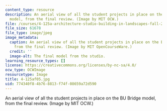 ```yaml
---
content_type: resource
description: An aerial view of all the student projects in place on the BU Bridge
  model, from the final review. (Image by MIT OCW.)
file: /courses/4-125a-architecture-studio-building-in-landscapes-fall-2005/774340f84b768813f74f08659a72d590_4-125af05.jpg
file_size: 61678
file_type: image/jpeg
image_metadata:
  caption: An aerial view of all the student projects in place on the BU Bridge model,
    from the final review. (Image by MIT OpenCourseWare.)
  credit: ''
  image-alt: The final model from the studio.
learning_resource_types: []
license: https://creativecommons.org/licenses/by-nc-sa/4.0/
ocw_type: OCWImage
resourcetype: Image
title: 4-125af05.jpg
uid: 774340f8-4b76-8813-f74f-08659a72d590
---
```

An aerial view of all the student projects in place on the BU Bridge model, from the final review. (Image by MIT OCW.)